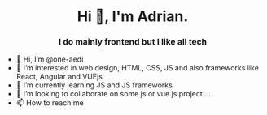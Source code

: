 <h1 align="center">Hi 👋, I'm Adrian.</h1>
<h3 align="center">I do mainly frontend but I like all tech </h3>














- 👋 Hi, I’m @one-aedi
- 👀 I’m interested in web design, HTML, CSS, JS and also frameworks like React, Angular and VUEjs
- 🌱 I’m currently learning JS and JS frameworks
- 💞️ I’m looking to collaborate on some js or vue.js project ...
- 📫 How to reach me 

<!---
one-aedi/one-aedi is a ✨ special ✨ repository because its `README.md` (this file) appears on your GitHub profile.
You can click the Preview link to take a look at your changes.
--->
